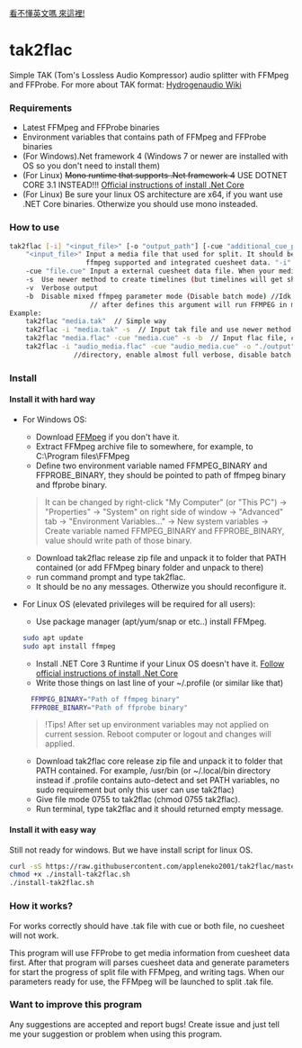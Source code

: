 [看不懂英文嗎 來這裡!](https://github.com/appleneko2001/tak2flac/blob/master/README.zh-Hant.md)

# tak2flac
Simple TAK (Tom's Lossless Audio Kompressor) audio splitter with FFMpeg and FFProbe. For more about TAK format: [Hydrogenaudio Wiki](https://wiki.hydrogenaud.io/index.php?title=TAK)

### Requirements
* Latest FFMpeg and FFProbe binaries
* Environment variables that contains path of FFMpeg and FFProbe binaries
* (For Windows).Net framework 4 (Windows 7 or newer are installed with OS so you don't need to install them)
* (For Linux) ~~Mono runtime that supports .Net framework 4~~ USE DOTNET CORE 3.1 INSTEAD!!! [Official instructions of install .Net Core](https://docs.microsoft.com/dotnet/core/install/linux-package-managers)
* (For Linux) Be sure your linux OS architecture are x64, if you want use .NET Core binaries. Otherwize you should use mono insteaded.

### How to use
```sh
tak2flac [-i] "<input_file>" [-o "output_path"] [-cue "additional_cue_path"] [-s] [-v] [-b]
    "<input_file>" Input a media file that used for split. It should be .tak format, or other format that 
                   ffmpeg supported and integrated cuesheet data. "-i" are optional.
    -cue "file.cue" Input a external cuesheet data file. When your media file are not integrated it.
    -s  Use newer method to create timelines (but timelines will get shorter for most cases)
    -v  Verbose output
    -b  Disable mixed ffmpeg parameter mode (Disable batch mode) //Idk how to explain it right way but in general cases will launch FFMPEG with mixed parameter
                    // after defines this argument will run FFMPEG in multiple times (according to counts of split).
Example:
    tak2flac "media.tak"  // Simple way
    tak2flac -i "media.tak" -s  // Input tak file and use newer method to create timeline
    tak2flac "media.flac" -cue "media.cue" -s -b  // Input flac file, cuesheet file, disable batch mode and make timelines shorter
    tak2flac -i "audio_media.flac" -cue "audio_media.cue" -o "./output" -s -b -v  // Input flac file, cuesheet file, define output
                //directory, enable almost full verbose, disable batch mode and make timelines shorter
```

### Install
#### Install it with hard way
* For Windows OS:
  * Download [FFMpeg](https://ffmpeg.org/download.html) if you don't have it.
  * Extract FFMpeg archive file to somewhere, for example, to C:\Program files\FFMpeg
  * Define two environment variable named FFMPEG_BINARY and FFPROBE_BINARY, they should be pointed to path of ffmpeg binary and ffprobe binary. 
  > It can be changed by right-click "My Computer" (or "This PC") -> "Properties" -> "System" on right side of window -> "Advanced" tab -> "Environment Variables..." -> New system variables -> Create variable named FFMPEG_BINARY and FFPROBE_BINARY, value should write path of those binary.
  * Download tak2flac release zip file and unpack it to folder that PATH contained (or add FFMpeg binary folder and unpack to there)
  * run command prompt and type tak2flac.
  * It should be no any messages. Otherwize you should reconfigure it.


* For Linux OS (elevated privileges will be required for all users): 
  * Use package manager (apt/yum/snap or etc..) install FFMpeg.
  ```sh
  sudo apt update
  sudo apt install ffmpeg
  ``` 
  * Install .NET Core 3 Runtime if your Linux OS doesn't have it. [Follow official instructions of install .Net Core](https://docs.microsoft.com/dotnet/core/install/linux-package-managers)
  * Write those things on last line of your ~/.profile (or similar like that)
  ```sh
    FFMPEG_BINARY="Path of ffmpeg binary"
    FFPROBE_BINARY="Path of ffprobe binary"
  ```
  > !Tips! After set up environment variables may not applied on current session. Reboot computer or logout and changes will applied.
  * Download tak2flac core release zip file and unpack it to folder that PATH contained. For example, /usr/bin (or ~/.local/bin directory instead if .profile contains auto-detect and set PATH variables, no sudo requirement but only this user can use tak2flac)
  * Give file mode 0755 to tak2flac (chmod 0755 tak2flac).
  * Run terminal, type tak2flac and it should returned empty message.
  
#### Install it with easy way 
Still not ready for windows. But we have install script for linux OS.
```sh
curl -sS https://raw.githubusercontent.com/appleneko2001/tak2flac/master/install-tak2flac.sh > install-tak2flac.sh
chmod +x ./install-tak2flac.sh
./install-tak2flac.sh
```

### How it works?
For works correctly should have .tak file with cue or both file, no cuesheet will not work.

This program will use FFProbe to get media information from cuesheet data first.
After that program will parses cuesheet data and generate parameters for start the progress of split file with FFMpeg, and writing tags.
When our parameters ready for use, the FFMpeg will be launched to split .tak file.

### Want to improve this program
Any suggestions are accepted and report bugs! Create issue and just tell me your suggestion or problem when using this program.
